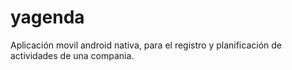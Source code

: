 # yagenda
Aplicación movil android nativa, para el registro y planificación de actividades de una compania. 
